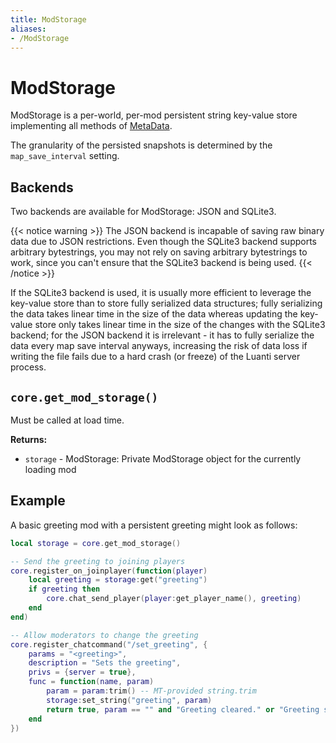 ```yaml
---
title: ModStorage
aliases:
- /ModStorage
---
```


# ModStorage
ModStorage is a per-world, per-mod persistent string key-value store implementing all methods of [MetaData](/api/classes/metadata/).

The granularity of the persisted snapshots is determined by the `map_save_interval` setting.

## Backends
Two backends are available for ModStorage: JSON and SQLite3.

{{< notice warning >}}
The JSON backend is incapable of saving raw binary data due to JSON restrictions. Even though the SQLite3 backend supports arbitrary bytestrings, you may not rely on saving arbitrary bytestrings to work, since you can't ensure that the SQLite3 backend is being used.
{{< /notice >}}

If the SQLite3 backend is used, it is usually more efficient to leverage the key-value store than to store fully serialized data structures; fully serializing the data takes linear time in the size of the data whereas updating the key-value store only takes linear time in the size of the changes with the SQLite3 backend; for the JSON backend it is irrelevant - it has to fully serialize the data every map save interval anyways, increasing the risk of data loss if writing the file fails due to a hard crash (or freeze) of the Luanti server process.

## `core.get_mod_storage()`
Must be called at load time.

**Returns:**
- `storage` - ModStorage: Private ModStorage object for the currently loading mod

## Example
A basic greeting mod with a persistent greeting might look as follows:

```lua
local storage = core.get_mod_storage()

-- Send the greeting to joining players
core.register_on_joinplayer(function(player)
	local greeting = storage:get("greeting")
	if greeting then
		core.chat_send_player(player:get_player_name(), greeting)
	end
end)

-- Allow moderators to change the greeting
core.register_chatcommand("/set_greeting", {
	params = "<greeting>",
	description = "Sets the greeting",
	privs = {server = true},
	func = function(name, param)
		param = param:trim() -- MT-provided string.trim
		storage:set_string("greeting", param)
		return true, param == "" and "Greeting cleared." or "Greeting set."
	end
})
```
